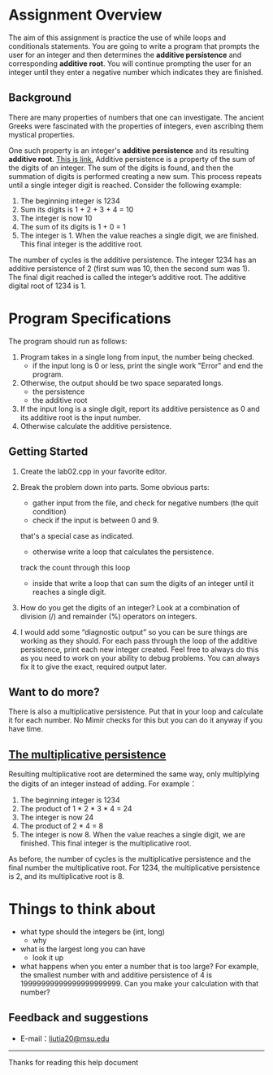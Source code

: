 # Assignment Overview

The aim of this assignment is practice the use of while loops and conditionals statements. You are going to write a program that prompts the user for an integer and then determines the **additive persistence** and corresponding **additive root**. You will continue prompting the user for an integer until they enter a negative number which indicates they are finished.

## Background

There are many properties of numbers that one can investigate. The ancient Greeks were fascinated with the properties of integers, even ascribing them mystical properties.

One such property is an integer's **additive persistence** and its resulting **additive root**. [This is link.](http://mathworld.wolfram.com/AdditivePersistence.html) Additive persistence is a property of the sum of the digits of an integer. The sum of the digits is found, and then the summation of digits is performed creating a new sum. This process repeats until a single integer digit is reached. Consider the following example:

1. The beginning integer is 1234
2. Sum its digits is 1 + 2 + 3 + 4 = 10
3. The integer is now 10
4. The sum of its digits is 1 + 0 = 1
5. The integer is 1. When the value reaches a single digit, we are finished. This final integer is the additive root.

The number of cycles is the additive persistence. The integer 1234 has an additive persistence of 2 (first sum was 10, then the second sum was 1). The final digit reached is called the integer’s additive root. The additive digital root of 1234 is 1.

# Program Specifications

The program should run as follows:

1. Program takes in a single long from input, the number being checked.
   - if the input long is 0 or less, print the single work "Error" and end the program.
2. Otherwise, the output should be two space separated longs.
   - the persistence
   - the additive root
3. If the input long is a single digit, report its additive persistence as 0 and its additive root is the input number.
4. Otherwise calculate the additive persistence.

## Getting Started

1. Create the lab02.cpp in your favorite editor.
2. Break the problem down into parts. Some obvious parts:
   - gather input from the file, and check for negative numbers (the quit condition)
   - check if the input is between 0 and 9.
   
   that's a special case as indicated.
   
   - otherwise write a loop that calculates the persistence.
   
   track the count through this loop
   
   - inside that write a loop that can sum the digits of an integer until it reaches a single digit.
3. How do you get the digits of an integer? Look at a combination of division (/) and remainder (%) operators on integers.
4. I would add some “diagnostic output” so you can be sure things are working as they should. For each pass through the loop of the additive persistence, print each new integer created. Feel free to always do this as you need to work on your ability to debug problems. You can always fix it to give the exact, required output later.

## Want to do more?

There is also a multiplicative persistence. Put that in your loop and calculate it for each number. No Mimir checks for this but you can do it anyway if you have time.

## [The multiplicative persistence](http://mathworld.wolfram.com/MultiplicativePersistence.html)

Resulting multiplicative root are determined the same way, only multiplying the digits of an integer instead of adding. For example：

1. The beginning integer is 1234
2. The product of 1 * 2 * 3 * 4 = 24
3. The integer is now 24
4. The product of 2 * 4 = 8
5. The integer is now 8. When the value reaches a single digit, we are finished. This final integer is the multiplicative root.

As before, the number of cycles is the multiplicative persistence and the final number the multiplicative root. For 1234, the multiplicative persistence is 2, and its multiplicative root is 8.

# Things to think about

- what type should the integers be (int, long)
   - why
- what is the largest long you can have
   - look it up
- what happens when you enter a number that is too large? For example, the smallest number with and additive persistence of 4 is 19999999999999999999999. Can you make your calculation with that number?

## Feedback and suggestions

- E-mail：<liutia20@msu.edu>

---------

Thanks for reading this help document
